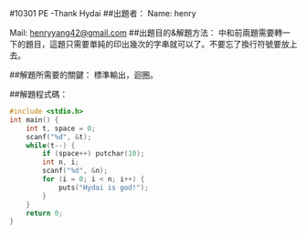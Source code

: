 #10301 	PE -Thank Hydai
##出題者：
Name: henry

Mail: henryyang42@gmail.com
##出題目的&解題方法：
中和前兩題需要轉一下的題目，這題只需要單純的印出幾次的字串就可以了。不要忘了換行符號要放上去。

##解題所需要的關鍵：
標準輸出，迴圈。

##解題程式碼：
```C
#include <stdio.h>
int main() {
    int t, space = 0;
    scanf("%d", &t);
    while(t--) {
        if (space++) putchar(10);
        int n, i;
        scanf("%d", &n);
        for (i = 0; i < n; i++) {
            puts("Hydai is god!");
        }
    }
    return 0;
}
```
